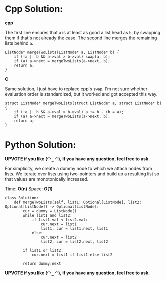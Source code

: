 # Cpp Solution:
**cpp**

The first line ensures that `a` is at least as good a list head as `b`, by swapping them if that's not already the case. The second line merges the remaining lists behind `a`.

    ListNode* mergeTwoLists(ListNode* a, ListNode* b) {
        if (!a || b && a->val > b->val) swap(a, b);
        if (a) a->next = mergeTwoLists(a->next, b);
        return a;
    }

**C**

Same solution, I just have to replace cpp's `swap`. I'm not sure whether evaluation order is standardized, but it worked and got accepted this way.

    struct ListNode* mergeTwoLists(struct ListNode* a, struct ListNode* b) {
        if (!a || b && a->val > b->val) a += b - (b = a);
        if (a) a->next = mergeTwoLists(a->next, b);
        return a;
    }


# Python Solution:
**UPVOTE if you like (◠‿◠), If you have any question, feel free to ask.**

For simplicity, we create a dummy node to which we attach nodes from lists. We iterate over lists using two-pointers and build up a resulting list so that values are monotonically increased.

Time: **O(n)**
Space: **O(1)**

```
class Solution:
    def mergeTwoLists(self, list1: Optional[ListNode], list2: Optional[ListNode]) -> Optional[ListNode]:
        cur = dummy = ListNode()
        while list1 and list2:               
            if list1.val < list2.val:
                cur.next = list1
                list1, cur = list1.next, list1
            else:
                cur.next = list2
                list2, cur = list2.next, list2
                
        if list1 or list2:
            cur.next = list1 if list1 else list2
            
        return dummy.next
```

**UPVOTE if you like (◠‿◠), If you have any question, feel free to ask.**
